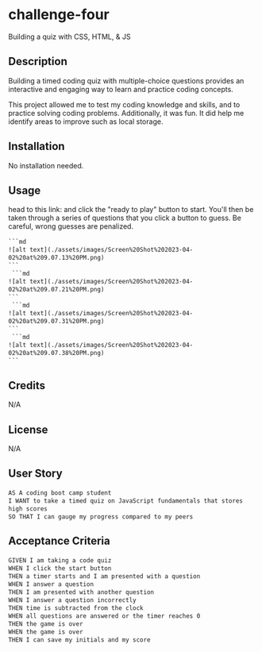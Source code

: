 # challenge-four

Building a quiz with CSS, HTML, & JS

## Description

Building a timed coding quiz with multiple-choice questions provides an interactive and engaging way to learn and practice coding concepts.

This project allowed me to test my coding knowledge and skills, and to practice solving coding problems. Additionally, it was fun. It did help me identify areas to improve such as local storage.

## Installation

No installation needed.

## Usage

head to this link:  and click the "ready to play" button to start. You'll then be taken through a series of questions that you click a button to guess. Be careful, wrong guesses are penalized. 


    ```md
    ![alt text](./assets/images/Screen%20Shot%202023-04-02%20at%209.07.13%20PM.png)
    ```
     ```md
    ![alt text](./assets/images/Screen%20Shot%202023-04-02%20at%209.07.21%20PM.png)
    ```
     ```md
    ![alt text](./assets/images/Screen%20Shot%202023-04-02%20at%209.07.31%20PM.png)
    ```
     ```md
    ![alt text](./assets/images/Screen%20Shot%202023-04-02%20at%209.07.38%20PM.png)
    ```

## Credits

N/A

## License

N/A

## User Story

```
AS A coding boot camp student
I WANT to take a timed quiz on JavaScript fundamentals that stores high scores
SO THAT I can gauge my progress compared to my peers
```

## Acceptance Criteria

```
GIVEN I am taking a code quiz
WHEN I click the start button
THEN a timer starts and I am presented with a question
WHEN I answer a question
THEN I am presented with another question
WHEN I answer a question incorrectly
THEN time is subtracted from the clock
WHEN all questions are answered or the timer reaches 0
THEN the game is over
WHEN the game is over
THEN I can save my initials and my score